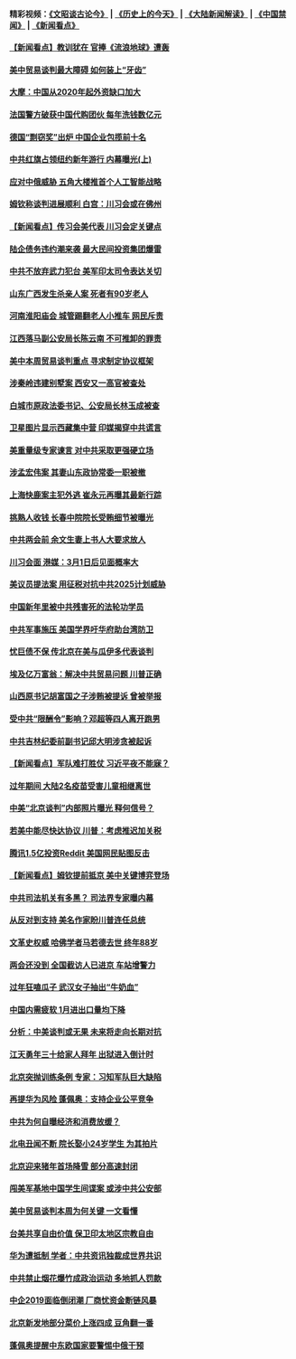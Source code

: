 #### 精彩视频：[《文昭谈古论今》](http://45.76.195.252/wenzhao) | [《历史上的今天》](http://45.76.195.252/today-in-history) | [《大陆新闻解读》](http://45.76.195.252/ntdtv-comedy) | [《中国禁闻》](http://45.76.195.252/ntdtv-news) | [《新闻看点》](http://45.76.195.252/news-insight) 

 #### [【新闻看点】教训犹在 官捧《流浪地球》遭轰](../pages/nsc413/n11042448.md?t=02132137) 

#### [美中贸易谈判最大障碍 如何装上“牙齿”](../pages/nsc413/n11042646.md?t=02132137) 

#### [大摩：中国从2020年起外资缺口加大](../pages/nsc413/n11042588.md?t=02132137) 

#### [法国警方破获中国代购团伙 每年洗钱数亿元](../pages/nsc413/n11042382.md?t=02132137) 

#### [德国“剽窃奖”出炉 中国企业包揽前十名](../pages/nsc413/n11042444.md?t=02132137) 

#### [中共红旗占领纽约新年游行 内幕曝光(上)](../pages/nsc413/n11042617.md?t=02132137) 

#### [应对中俄威胁 五角大楼推首个人工智能战略](../pages/nsc413/n11042470.md?t=02132137) 

#### [姆钦称谈判进展顺利 白宫：川习会或在佛州](../pages/nsc413/n11042401.md?t=02132137) 

#### [【新闻看点】传习会美代表 川习会定关键点](../pages/nsc413/n11042350.md?t=02132137) 

#### [陆企债务违约潮来袭 最大民间投资集团爆雷](../pages/nsc413/n11041712.md?t=02132137) 

#### [中共不放弃武力犯台 美军印太司令表达关切](../pages/nsc413/n11041624.md?t=02132137) 

#### [山东广西发生杀亲人案 死者有90岁老人](../pages/nsc413/n11041835.md?t=02132137) 

#### [河南淮阳庙会 城管踢翻老人小推车 网民斥责](../pages/nsc413/n11041866.md?t=02132137) 


#### [江西落马副公安局长陈云南 不可推卸的罪责](../pages/nsc413/n11039867.md?t=02132137) 

#### [美中本周贸易谈判重点 寻求制定协议框架](../pages/nsc413/n11041912.md?t=02132137) 

#### [涉秦岭违建别墅案 西安又一高官被查处](../pages/nsc413/n11041798.md?t=02132137) 

#### [白城市原政法委书记、公安局长林玉成被查](../pages/nsc413/n11041434.md?t=02132137) 

#### [卫星图片显示西藏集中营 印媒揭穿中共谎言](../pages/nsc413/n11041664.md?t=02132137) 

#### [美重量级专家谏言 对中共采取更强硬立场](../pages/nsc413/n11040358.md?t=02132137) 

#### [涉孟宏伟案 其妻山东政协常委一职被撤](../pages/nsc413/n11041333.md?t=02132137) 

#### [上海快鹿案主犯外逃 崔永元再曝其最新行踪](../pages/nsc413/n11041264.md?t=02132137) 

#### [挑熟人收钱 长春中院院长受贿细节被曝光](../pages/nsc413/n11041064.md?t=02132137) 

#### [中共两会前 余文生妻上书人大要求放人](../pages/nsc413/n11041118.md?t=02132137) 

#### [川习会面 港媒：3月1日后见面概率大](../pages/nsc413/n11041084.md?t=02132137) 

#### [美议员提法案 用征税对抗中共2025计划威胁](../pages/nsc413/n11040820.md?t=02132137) 

#### [中国新年里被中共残害死的法轮功学员](../pages/nsc413/n11034530.md?t=02132137) 

#### [中共军事施压 美国学界吁华府助台湾防卫](../pages/nsc413/n11040965.md?t=02132137) 

#### [忧巨债不保 传北京在美与瓜伊多代表谈判](../pages/nsc413/n11040772.md?t=02132137) 

#### [埃及亿万富翁：解决中共贸易问题 川普正确](../pages/nsc413/n11040351.md?t=02132137) 

#### [山西原书记胡富国之子涉贿被提诉 曾被举报](../pages/nsc413/n11040573.md?t=02132137) 

#### [受中共“限酬令”影响？邓超等四人离开跑男](../pages/nsc413/n11040088.md?t=02132137) 

#### [中共吉林纪委前副书记邱大明涉贪被起诉](../pages/nsc413/n11039395.md?t=02132137) 

#### [【新闻看点】军队难打胜仗 习近平夜不能寐？](../pages/nsc413/n11040365.md?t=02132137) 

#### [过年期间 大陆2名疫苗受害儿童相继离世](../pages/nsc413/n11040211.md?t=02132137) 

#### [中美“北京谈判”内部照片曝光 释何信号？](../pages/nsc413/n11040032.md?t=02132137) 

#### [若美中能尽快达协议 川普：考虑推迟加关税](../pages/nsc413/n11040298.md?t=02132137) 

#### [腾讯1.5亿投资Reddit 美国网民贴图反击](../pages/nsc413/n11040511.md?t=02132137) 

#### [【新闻看点】姆钦提前抵京 美中关键博弈登场](../pages/nsc413/n11040007.md?t=02132137) 

#### [中共司法机关有多黑？ 司法界专家曝内幕](../pages/nsc413/n11040401.md?t=02132137) 

#### [从反对到支持 美名作家盼川普连任总统](../pages/nsc413/n11040403.md?t=02132137) 

#### [文革史权威 哈佛学者马若德去世 终年88岁](../pages/nsc413/n11040150.md?t=02132137) 

#### [两会还没到 全国截访人已进京 车站增警力](../pages/nsc413/n11040311.md?t=02132137) 

#### [过年狂嗑瓜子 武汉女子抽出“牛奶血”](../pages/nsc413/n11040227.md?t=02132137) 

#### [中国内需疲软 1月进出口量均下降](../pages/nsc413/n11040021.md?t=02132137) 

#### [分析：中美谈判或无果 未来将走向长期对抗](../pages/nsc413/n11040160.md?t=02132137) 

#### [江天勇年三十给家人拜年 出狱进入倒计时](../pages/nsc413/n11039673.md?t=02132137) 

#### [北京突抛训练条例 专家：习知军队巨大缺陷](../pages/nsc413/n11040148.md?t=02132137) 

#### [再提华为风险 蓬佩奥：支持企业公平竞争](../pages/nsc413/n11040198.md?t=02132137) 

#### [中共为何自曝经济和消费放缓？](../pages/nsc413/n11039950.md?t=02132137) 

#### [北电丑闻不断 院长娶小24岁学生 为其拍片](../pages/nsc413/n11040041.md?t=02132137) 

#### [北京迎来猪年首场降雪 部分高速封闭](../pages/nsc413/n11040077.md?t=02132137) 

#### [闯美军基地中国学生间谍案 或涉中共公安部](../pages/nsc413/n11040083.md?t=02132137) 

#### [美中贸易谈判本周为何关键 一文看懂](../pages/nsc413/n11040025.md?t=02132137) 

#### [台美共享自由价值 保卫印太地区宗教自由](../pages/nsc413/n11039742.md?t=02132137) 

#### [华为遭抵制 学者：中共资讯独裁成世界共识](../pages/nsc413/n11036950.md?t=02132137) 

#### [中共禁止烟花爆竹成政治运动 多地抓人罚款](../pages/nsc413/n11039701.md?t=02132137) 

#### [中企2019面临倒闭潮 厂商忧资金断链风暴](../pages/nsc413/n11038847.md?t=02132137) 

#### [北京新发地部分菜价上涨四成 豆角翻一番](../pages/nsc413/n11039338.md?t=02132137) 

#### [蓬佩奥提醒中东欧国家要警惕中俄干预](../pages/nsc413/n11039745.md?t=02132137) 

